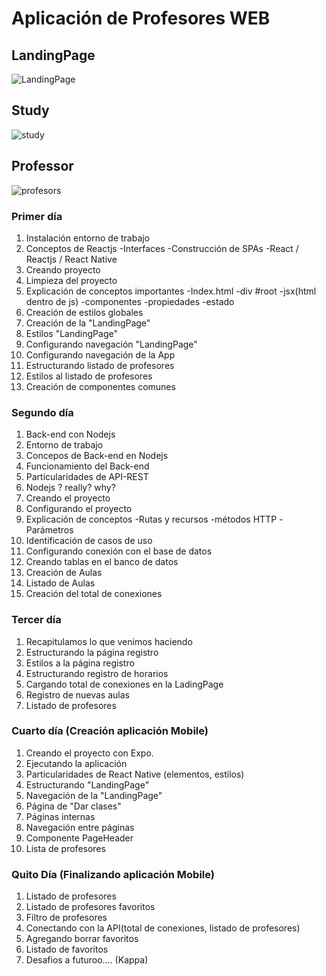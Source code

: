 # Aplicación de Profesores WEB

## LandingPage
![LandingPage](https://user-images.githubusercontent.com/32208091/89333260-1d525080-d66b-11ea-8c7b-1d74e413be9b.png)

## Study
![study](https://user-images.githubusercontent.com/32208091/89333289-2511f500-d66b-11ea-9eac-2c3d5282a886.png)

## Professor
![profesors](https://user-images.githubusercontent.com/32208091/89333280-20e5d780-d66b-11ea-9a72-66bceb75b39b.png)

### Primer día
1. Instalación entorno de trabajo
2. Conceptos de Reactjs
    -Interfaces
    -Construcción de SPAs
    -React / Reactjs / React Native
3. Creando proyecto
4. Limpieza del proyecto
5. Explicación de conceptos importantes
    -Index.html 
    -div #root
    -jsx(html dentro de js)
    -componentes
    -propiedades
    -estado
6. Creación de estilos globales
7. Creación de la "LandingPage"
8. Estilos "LandingPage"
9. Configurando navegación "LandingPage"
10. Configurando navegación de la App
11. Estructurando listado de profesores
12. Estilos al listado de profesores
13. Creación de componentes comunes

### Segundo día
1. Back-end con Nodejs
2. Entorno de trabajo
3. Concepos de Back-end en Nodejs
4. Funcionamiento del Back-end
5. Particularidades de API-REST
6. Nodejs ? really? why?
7. Creando el proyecto
8. Configurando el proyecto
9. Explicación de conceptos
    -Rutas y recursos
    -métodos HTTP
    -Parámetros
10. Identificación de casos de uso
11. Configurando conexión con el base de datos
12. Creando tablas en el banco de datos
13. Creación de Aulas
14. Listado de Aulas
15. Creación del total de conexiones

### Tercer día
1. Recapitulamos lo que venimos haciendo
2. Estructurando la página registro
3. Estilos a la página registro
4. Estructurando registro de horarios
5. Cargando total de conexiones en la LadingPage
6. Registro de nuevas aulas
7. Listado de profesores

### Cuarto día (Creación aplicación Mobile)
1. Creando el proyecto con Expo.
2. Ejecutando la aplicación
3. Particularidades de React Native (elementos, estilos)
4. Estructurando "LandingPage"
5. Navegación de la "LandingPage"
6. Página de "Dar clases"
7. Páginas internas
8. Navegación entre páginas
9. Componente PageHeader
10. Lista de profesores

### Quito Día (Finalizando aplicación Mobile)
1. Listado de profesores
2. Listado de profesores favoritos
3. Filtro de profesores
4. Conectando con la API(total de conexiones, listado de profesores)
5. Agregando borrar favoritos
6. Listado de favoritos
7. Desafios a futuroo.... (Kappa)

